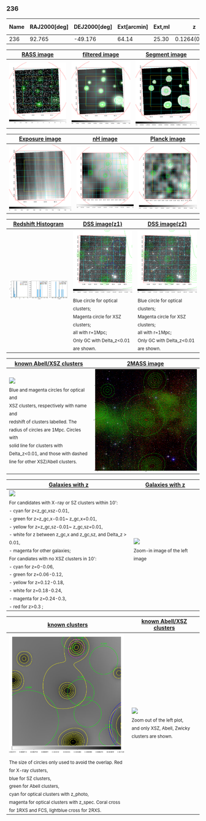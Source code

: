 <div STYLE="page-break-after: always;"></div>

### 236

|Name|RAJ2000[deg]|DEJ2000[deg] |Ext[arcmin]| Ext,ml | z | z_src| C|GC(XSZ,Delta_z<0.01)| GC(OPT,Delta_z<0.01)|GC| R_sig[arcmin] | R500[arcmin] | R500[Mpc]| CRsig[c/s] | CR500[c/s] |L500[1E44 erg/s]|F500[1E-12 erg/s/cm^2]| M500[1E14 Msun]|Tx[keV]|Cnt_sig|Beta|Rc[arcmin]|Comment|Alias|
|---|---|---|---|---|---|------|---|--------|---------|----------|---|---|---|---|---|---|---|---|---|---|---|---|---|---|
|236| 92.765| -49.176| 64.14| 25.30| 0.1264(0.005)| z1,| G| -| -| W| 33.670| 7.811| 1.060| 0.323(0.063)| 0.286(0.056)| 2.266(1.471)| 5.404(3.508)| 3.83(1.21)| 5.10(1.03)| 758.9| 0.501(-0.001+0.002)| 6.736(-0.138+0.482)| -| t711|

|[RASS image](../image/236/236_img.pdf)|[filtered image](../image/236/236_fil.pdf)|[Segment image](../image/236/236_seg.pdf)|
|-------------------|--------------------|-------------------|
| <img src="../image/236/236_img.png" width="300">  | <img src="../image/236/236_fil.png" width="300">   | <img src="../image/236/236_seg.png" width="300">  |

|[Exposure image](../image/236/236_mex.pdf)| [nH image](../image/236/236_nh.pdf)| [Planck image](../image/236/236_p.pdf)|
|-------------------|--------------------|-------------------|
|<img src="../image/236/236_mex.png" width="300">   | <img src="../image/236/236_nh.png" width="300">    | <img src="../image/236/236_p.png" width="300"> |

|[Redshift Histogram](../image/236/236_zg.pdf) | [DSS image(z1)](../image/236/236_dss_z1.pdf)      |  [DSS image(z2)](../image/236/236_dss_z2.pdf)    |
|-------------------|--------------------|-------------------|
|<img src="../image/236/236_zg.png" width="300"> |<img src="../image/236/236_dss_z1.png" width="300"> <sub><br>Blue circle for optical clusters; <br>Magenta circle for XSZ clusters; <br>all with r=1Mpc; <br>Only GC with Delta_z<0.01 are shown. </sub>| <img src="../image/236/236_dss_z2.png" width="300"><sub><br>Blue circle for optical clusters; <br>Magenta circle for XSZ clusters; <br>all with r=1Mpc; <br>Only GC with Delta_z<0.01 are shown. </sub> |

|[known Abell/XSZ clusters](../image/236/236_m.pdf) | [2MASS image](../image/236/236_2mass.pdf)      |
|-------------------|-------------------|
|<img src=../image/236/236_m.png width="300"> <br><sub>Blue and magenta circles for optical and <br>XSZ clusters, respectively with name and <br>redshift of clusters labelled. The <br>radius of circles are 1Mpc. Circles with <br>solid line for clusters with <br>Delta_z<0.01, and those with dashed <br>line for other XSZ/Abell clusters.        </sub>|<img src="../image/236/236_2mass.png" width="300">  |

|[Galaxies with z](../image/236/236_opt_ned.pdf) |[Galaxies with z](../image/236/236_opt_ned_zoom.pdf) |
|-------------------|-------------------|
| <img src=../image/236/236_opt_ned.png width="300"> <br><sub> For candidates with X-ray or SZ clusters within 10': <br> - cyan for z<z_gc,xsz-0.01, <br> - green for z=z_gc,x-0.01~ z_gc,x+0.01, <br> - yellow for z=z_gc,sz-0.01~ z_gc,sz+0.01, <br> - white for z between z_gc,x and z_gc,sz, and Delta_z > 0.01, <br> - magenta for other galaxies; <br>For candiates with no XSZ clusters in 10': <br> - cyan for z=0-0.06, <br> - green for z=0.06-0.12, <br> - yellow for z=0.12-0.18, <br> - white for z=0.18-0.24, <br> - magenta for z=0.24-0.3, <br> - red for z>0.3 ;  </sub>|<img src=../image/236/236_opt_ned_zoom.png width="300">  <br><sub> Zoom-in image of the left image</sub>|

|[known clusters](../image/236/236_gc.pdf) |[known Abell/XSZ clusters](../image/236/236_gc_large.pdf) |
|-------------------|-------------------|
| <img src=../image/236/236_gc.png width="300"> <br><sub> The size of circles only used to avoid the overlap. Red for X-ray clusters, <br> blue for SZ clusters, <br> green for Abell clusters, <br> cyan for optical clusters with z_photo, <br> magenta for optical clusters with z_spec. Coral cross for 1RXS and FCS, lightblue cross for 2RXS. </sub>|<img src=../image/236/236_gc_large.png width="300"> <br><sub> Zoom out of the left plot, <br> and only XSZ, Abell, Zwicky clusters are shown. </sub> |



